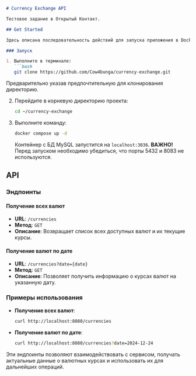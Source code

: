 ```markdown
# Currency Exchange API

Тестовое задание в Открытый Контакт.

## Get Started

Здесь описана последовательность действий для запуска приложения в Docker-контейнере, а также базовые операции, предоставляемые сервисом.

### Запуск

1. Выполните в терминале:
   ```bash
   git clone https://github.com/Cow4bunga/currency-exchange.git
   ```
   Предварительно указав предпочтительную для клонирования директорию.
   
2. Перейдите в корневую директорию проекта:
   ```bash
   cd ~/currency-exchange
   ```

3. Выполните команду:
   ```bash
   docker compose up -d
   ```
   Контейнер с БД MySQL запустится на `localhost:3036`. **ВАЖНО!** Перед запуском необходимо убедиться, что порты 5432 и 8083 не используются.

## API

### Эндпоинты

#### Получение всех валют
- **URL**: `/currencies`
- **Метод**: `GET`
- **Описание**: Возвращает список всех доступных валют и их текущие курсы.

#### Получение валют по дате
- **URL**: `/currencies?date={date}`
- **Метод**: `GET`
- **Описание**: Позволяет получить информацию о курсах валют на указанную дату. 

### Примеры использования

- **Получение всех валют**:
  ```bash
  curl http://localhost:8080/currencies
  ```

- **Получение валют по дате**:
  ```bash
  curl http://localhost:8080/currencies?date=2024-12-24
  ```

Эти эндпоинты позволяют взаимодействовать с сервисом, получать актуальные данные о валютных курсах и использовать их для дальнейших операций.
```